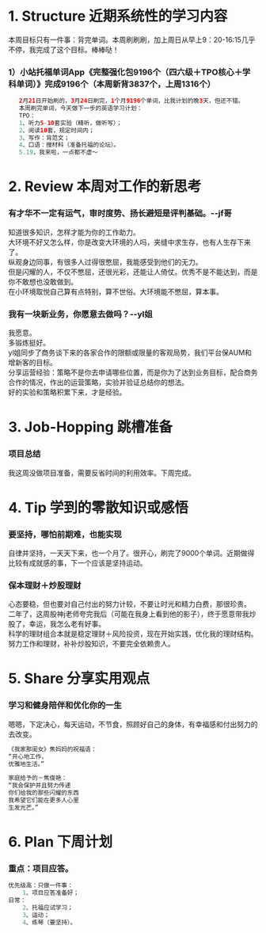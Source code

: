 # 1. Structure 近期系统性的学习内容
本周目标只有一件事：背完单词。本周刷刷刷，加上周日从早上9：20-16:15几乎不停，我完成了这个目标。棒棒哒！</br>
### 1）小站托福单词App《完整强化包9196个（四六级＋TPO核心＋学科单词）》完成9196个（本周新背3837个，上周1316个）
```Java
   2月21日开始刷的，3月24日刷完，1个月9196个单词，比我计划的晚3天，但还不错。
   本周刷完单词，今天做下一步的英语学习计划：
   TPO：
   1、听力5-10套实验（精听，做听写）；
   2、阅读10套，规定时间内；
   3、写作：背范文；
   4、口语：搜材料（准备托福的论坛）。
   5.19，我来啦，一点都不虚～
```
# 2. Review 本周对工作的新思考
### 有才华不一定有运气，审时度势、扬长避短是评判基础。--jf哥
知道很多知识，怎样才能为你的工作助力。</br>
大环境不好又怎么样，你是改变大环境的人吗，夹缝中求生存，也有人生存下来了。</br>
纵观身边同事，有很多人过得很憋屈，我能感受到他们的无力。</br>
但是闪耀的人，不仅不憋屈，还很光彩，还能让人倚仗。优秀不是不能达到，而是你不敢想也没敢做到。</br>
在小环境取悦自己算有点特别，算不世俗。大环境能不憋屈，算本事。</br>

### 我有一块新业务，你愿意去做吗？--yl姐
我愿意。</br>
多锻炼挺好。</br>
yl姐同步了商务谈下来的各家合作的限额或限量的客观局势，我们平台保AUM和增新客的目标。</br>
分享运营经验：策略不是你去申请哪些位置，而是你为了达到业务目标，配合商务合作的情况，作出的运营策略，实验并验证总结你的想法。</br>
好的实验和策略积累下来，才是经验。</br>

# 3. Job-Hopping 跳槽准备
### 项目总结
我这周没做项目准备，需要反省时间的利用效率。下周完成。</br>

# 4. Tip 学到的零散知识或感悟
### 要坚持，哪怕前期难，也能实现
自律并坚持，一天天下来，也一个月了。很开心，刷完了9000个单词。近期做得比较有成就感的事，下一个应该是坚持运动。</br>
### 保本理财＋炒股理财
心态要稳，但也要对自己付出的努力计较，不要让时光和精力白费，那很珍贵。</br>
二年了，这周股神j老师夸完我后（可能在我身上看到他的影子），终于愿意带我炒股了，幸运，我怎么老有好事。</br>
科学的理财组合本就是稳定理财＋风险投资，现在开始实践，优化我的理财结构。</br>
努力工作和理财，补补炒股知识，不要完全依赖贵人。</br>

# 5. Share 分享实用观点
### 学习和健身陪伴和优化你的一生
嗯嗯，下定决心，每天运动，不节食，照顾好自己的身体，有幸福感和付出努力的去改变。</br>
```Java
《我家那闺女》焦妈妈的祝福语：
“开心地工作，
优雅地生活。”

家庭给予的－焦俊艳：
“我会保护并且努力传递
你们给我的那些闪耀的东西
我希望它们能在更多人心里
生发光芒。”
```

# 6. Plan 下周计划
### 重点：项目应答。
```Java
优先级高：只做一件事：
    1、项目应答准备好；
日常：
    2、托福应试学习；
    3、运动；
    4、练琴（要坚持）。
```
